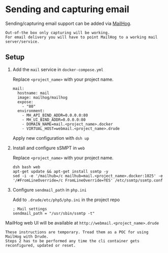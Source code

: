 # Sending and capturing email

Sending/capturing email support can be added via [MailHog](https://github.com/mailhog/MailHog).   

    Out-of-the box only capturing will be working.
    For email delivery you will have to point MailHog to a working mail server/service.

## Setup

1. Add the `mail` service in `docker-compose.yml`

    Replace `<project_name>` with your project name.
    
    ```
    mail:
      hostname: mail
      image: mailhog/mailhog
      expose:
        - "80"
      environment:
        - MH_API_BIND_ADDR=0.0.0.0:80
        - MH_UI_BIND_ADDR=0.0.0.0:80
        - DOMAIN_NAME=mail.<project_name>.docker
        - VIRTUAL_HOST=webmail.<project_name>.drude
    ```

    Apply new configuration with `dsh up`

2. Install and configure sSMPT in `web`

    Replace `<project_name>` with your project name.

    ```
    dsh bash web
    apt-get update && apt-get install ssmtp -y
    sed -i -e '/mailhub=/c mailhub=mail.<project_name>.docker:1025' -e '/#FromLineOverride=/c FromLineOverride=YES' /etc/ssmtp/ssmtp.conf
    ```

3. Configure `sendmail_path` in `php.ini`

    Add to `.drude/etc/php5/php.ini` in the project repo
    
    ```
    ; Mail settings
    sendmail_path = "/usr/sbin/ssmtp -t"
    ```

MailHog web UI will be available at `http://webmail.<project_name>.drude`

    These instructions are temporary. Tread them as a POC for using MailHog with Drude.
    Steps 2 has to be performed any time the cli container gets reconfigured, updated or reset.
